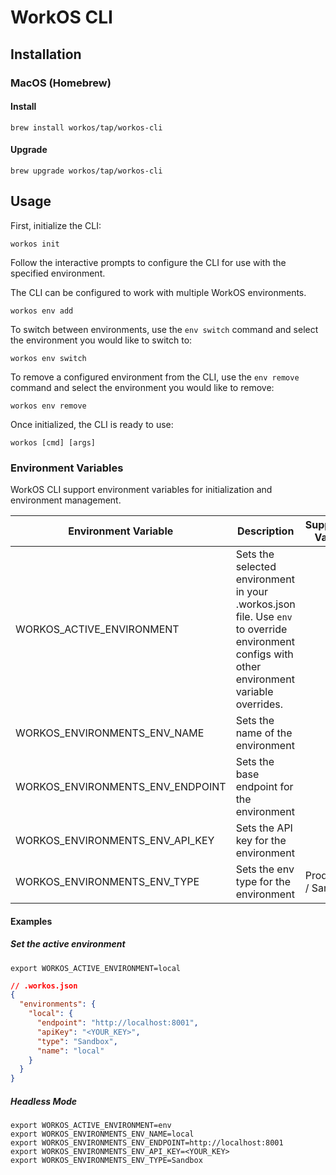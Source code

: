 # WorkOS CLI

## Installation

### MacOS (Homebrew)

#### Install

```shell
brew install workos/tap/workos-cli
```

#### Upgrade

```shell
brew upgrade workos/tap/workos-cli
```

## Usage

First, initialize the CLI:

```shell
workos init
```

Follow the interactive prompts to configure the CLI for use with the specified environment.

The CLI can be configured to work with multiple WorkOS environments.

```shell
workos env add
```

To switch between environments, use the `env switch` command and select the environment you would like to switch to:

```shell
workos env switch
```

To remove a configured environment from the CLI, use the `env remove` command and select the environment you would like to remove:

```shell
workos env remove
```

Once initialized, the CLI is ready to use:

```shell
workos [cmd] [args]
```

### Environment Variables
WorkOS CLI support environment variables for initialization and environment management.

| Environment Variable              | Description                                                                                                                                   | Supported Values     |
|-----------------------------------|-----------------------------------------------------------------------------------------------------------------------------------------------|----------------------|
| WORKOS_ACTIVE_ENVIRONMENT         | Sets the selected environment in your .workos.json file. Use `env` to override environment configs with other environment variable overrides. |                      |
| WORKOS_ENVIRONMENTS_ENV_NAME      | Sets the name of the environment                                                                                                              |                      |
| WORKOS_ENVIRONMENTS_ENV_ENDPOINT  | Sets the base endpoint for the environment                                                                                                    |                      |
| WORKOS_ENVIRONMENTS_ENV_API_KEY   | Sets the API key for the environment                                                                                                          |                      |
| WORKOS_ENVIRONMENTS_ENV_TYPE      | Sets the env type for the environment                                                                                                         | Production / Sandbox |

#### Examples

##### Set the active environment

```shell
export WORKOS_ACTIVE_ENVIRONMENT=local
```

```json
// .workos.json
{
  "environments": {
    "local": {
      "endpoint": "http://localhost:8001",
      "apiKey": "<YOUR_KEY>",
      "type": "Sandbox",
      "name": "local"
    }
  }
}
```

##### Headless Mode

```shell
export WORKOS_ACTIVE_ENVIRONMENT=env
export WORKOS_ENVIRONMENTS_ENV_NAME=local
export WORKOS_ENVIRONMENTS_ENV_ENDPOINT=http://localhost:8001
export WORKOS_ENVIRONMENTS_ENV_API_KEY=<YOUR_KEY>
export WORKOS_ENVIRONMENTS_ENV_TYPE=Sandbox
```
